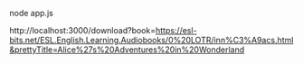 node app.js

http://localhost:3000/download?book=https://esl-bits.net/ESL.English.Learning.Audiobooks/0%20LOTR/inn%C3%A9acs.html&prettyTitle=Alice%27s%20Adventures%20in%20Wonderland
